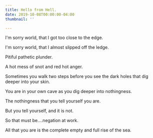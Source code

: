 ```yaml
---
title: Hello from Hell.
date: 2019-10-08T00:00:00-04:00
thumbnail: ''

---
```

I'm sorry world, that I got too close to the edge. 

I'm sorry world, that I almost slipped off the ledge.

Pitiful pathetic plunder.

A hot mess of snot and red hot anger.

Sometimes you walk two steps before you see the dark holes that dig deeper into your skin.

You are in your own cave as you dig deeper into nothingness.

The nothingness that you tell yourself you are.

But you tell yourself, and it is not.

So that must be....negation at work.

All that you are is the complete empty and full rise of the sea.